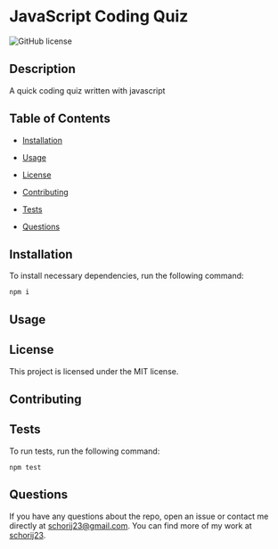 # JavaScript Coding Quiz
![GitHub license](https://img.shields.io/badge/license-MIT-blue.svg)

## Description

A quick coding quiz written with javascript

## Table of Contents 

* [Installation](#installation)

* [Usage](#usage)

* [License](#license)

* [Contributing](#contributing)

* [Tests](#tests)

* [Questions](#questions)

## Installation

To install necessary dependencies, run the following command:

```
npm i
```

## Usage



## License

This project is licensed under the MIT license.
  
## Contributing



## Tests

To run tests, run the following command:

```
npm test
```

## Questions

If you have any questions about the repo, open an issue or contact me directly at schorij23@gmail.com. You can find more of my work at [schorij23](https://github.com/schorij23/).

